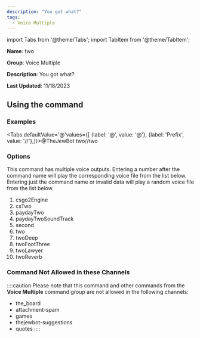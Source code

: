```yaml
---
description: "You got what?"
tags:
  - Voice Multiple
---
```

import Tabs from '@theme/Tabs';
import TabItem from '@theme/TabItem';

**Name**: two

**Group**: Voice Multiple

**Description**: You got what?

**Last Updated**: 11/18/2023

## Using the command

### Examples
<Tabs defaultValue='@'values={[ {label: '@', value: '@'}, {label: 'Prefix', value: '//'},]}><TabItem value='@'>@TheJewBot two</TabItem><TabItem value='//'>//two</TabItem></Tabs>

### Options

This command has multiple voice outputs. Entering a number after the command name will play the corresponding voice file from the list below. Entering just the command name or invalid data will play a random voice file from the list below.

 1. csgo2Engine
 1. csTwo
 1. paydayTwo
 1. paydayTwoSoundTrack
 1. second
 1. two
 1. twoDeep
 1. twoFootThree
 1. twoLawyer
 1. twoReverb

### Command Not Allowed in these Channels
::::caution Please note that this command and other commands from the **Voice Multiple** command group are not allowed in the following channels:
- the_board
- attachment-spam
- games
- thejewbot-suggestions
- quotes
::::